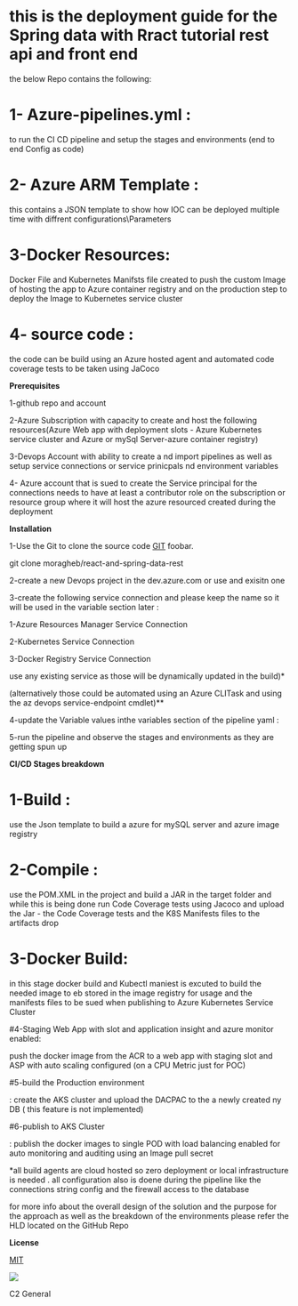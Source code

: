 # **this is the deployment guide for the Spring data with Rract tutorial rest api and front end**

the below Repo contains the following:

# 1- Azure-pipelines.yml :

to run the CI CD pipeline and setup the stages and environments (end to end Config as code)

# 2- Azure ARM Template :

this contains a JSON template to show how IOC can be deployed multiple time with diffrent configurations\Parameters

# 3-Docker Resources:

Docker File and Kubernetes Manifsts file created to push the custom Image of hosting the app to Azure container registry and on the production step to deploy the Image to Kubernetes service cluster

# 4- source code :

the code can be build using an Azure hosted agent and automated code coverage tests to be taken using JaCoco

**Prerequisites**

1-github repo and account

2-Azure Subscription with capacity to create and host the following resources(Azure Web app with deployment slots - Azure Kubernetes service cluster and Azure or mySql Server-azure container registry)

3-Devops Account with ability to create a nd import pipelines as well as setup service connections or service prinicpals nd environment variables

4- Azure account that is sued to create the Service principal for the connections needs to have at least a contributor role on the subscription or resource group where it will host the azure resourced created during the deployment

**Installation**

1-Use the Git to clone the source code [GIT](https://git-scm.com/download/win) foobar.

git clone moragheb/react-and-spring-data-rest

2-create a new Devops project in the dev.azure.com or use and exisitn one

3-create the following service connection and please keep the name so it will be used in the variable section later :

1-Azure Resources Manager Service Connection

2-Kubernetes Service Connection

3-Docker Registry Service Connection

use any existing service as those will be dynamically updated in the build)\*

(alternatively those could be automated using an Azure CLITask and using the az devops service-endpoint cmdlet)\*\*

4-update the Variable values inthe variables section of the pipeline yaml :

5-run the pipeline and observe the stages and environments as they are getting spun up

**CI/CD Stages breakdown**

# 1-Build :

use the Json template to build a azure for mySQL server and azure image registry

# 2-Compile :

use the POM.XML in the project and build a JAR in the target folder and while this is being done run Code Coverage tests using Jacoco and upload the Jar - the Code Coverage tests and the K8S Manifests files to the artifacts drop

# 3-Docker Build:

in this stage docker build and Kubectl maniest is excuted to build the needed image to eb stored in the image registry for usage and the manifests files to be sued when publishing to Azure Kubernetes Service Cluster

#4-Staging Web App with slot and application insight and azure monitor enabled:

push the docker image from the ACR to a web app with staging slot and ASP with auto scaling configured (on a CPU Metric just for POC)

#5-build the Production environment

: create the AKS cluster and upload the DACPAC to the a newly created ny DB ( this feature is not implemented)

#6-publish to AKS Cluster

: publish the docker images to single POD with load balancing enabled for auto monitoring and auditing using an Image pull secret

\*all build agents are cloud hosted so zero deployment or local infrastructure is needed . all configuration also is doene during the pipeline like the connections string config and the firewall access to the database

for more info about the overall design of the solution and the purpose for the approach as well as the breakdown of the environments please refer the HLD located on the GitHub Repo

**License**

[MIT](https://choosealicense.com/licenses/mit/)

![](RackMultipart20210925-4-497lpl_html_2a32c2bc2658c81d.gif)

C2 General
